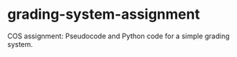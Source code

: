 # grading-system-assignment
COS assignment: Pseudocode and Python code for a simple grading system.
